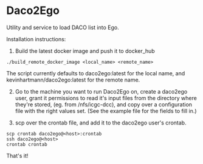 # Daco2Ego
Utility and service to load DACO list into Ego.

Installation instructions:

1) Build the latest docker image and push it to docker_hub

```
./build_remote_docker_image <local_name> <remote_name>
```
The script currently defaults to daco2ego:latest for the local name, and kevinhartmann/daco2ego:latest for the remote name.

2) Go to the machine you want to run Daco2Ego on, create a daco2ego user, 
grant it permissions to read it's input files from the directory where they're stored, (eg. from /nfs/icgc-dcc), and copy over a configuration file with the right values set. (See the example file for the fields to fill in.)

3) scp over the crontab file, and add it to the daco2ego user's crontab.

```
scp crontab daco2ego@<host>:crontab
ssh daco2ego@<host>
crontab crontab 
```

That's it! 


